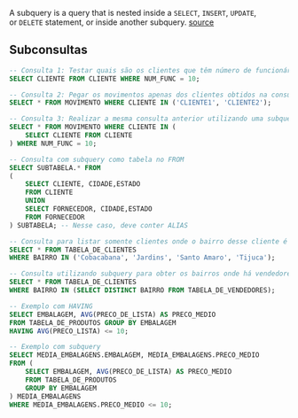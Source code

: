 A subquery is a query that is nested inside a `SELECT`, `INSERT`, `UPDATE`, or `DELETE` statement, or inside another subquery. [source](https://learn.microsoft.com/en-us/sql/relational-databases/performance/subqueries?view=sql-server-ver16)

## Subconsultas

```sql
-- Consulta 1: Testar quais são os clientes que têm número de funcionários igual a 10
SELECT CLIENTE FROM CLIENTE WHERE NUM_FUNC = 10;

-- Consulta 2: Pegar os movimentos apenas dos clientes obtidos na consulta anterior
SELECT * FROM MOVIMENTO WHERE CLIENTE IN ('CLIENTE1', 'CLIENTE2');

-- Consulta 3: Realizar a mesma consulta anterior utilizando uma subquery
SELECT * FROM MOVIMENTO WHERE CLIENTE IN (
    SELECT CLIENTE FROM CLIENTE
) WHERE NUM_FUNC = 10;

-- Consulta com subquery como tabela no FROM
SELECT SUBTABELA.* FROM 
(
    SELECT CLIENTE, CIDADE,ESTADO
    FROM CLIENTE
    UNION
    SELECT FORNECEDOR, CIDADE,ESTADO
    FROM FORNECEDOR
) SUBTABELA; -- Nesse caso, deve conter ALIAS

-- Consulta para listar somente clientes onde o bairro desse cliente é onde há vendedores
SELECT * FROM TABELA_DE_CLIENTES 
WHERE BAIRRO IN ('Cobacabana', 'Jardins', 'Santo Amaro', 'Tijuca');

-- Consulta utilizando subquery para obter os bairros onde há vendedores e filtrar os clientes
SELECT * FROM TABELA_DE_CLIENTES 
WHERE BAIRRO IN (SELECT DISTINCT BAIRRO FROM TABELA_DE_VENDEDORES);
```

```sql
-- Exemplo com HAVING
SELECT EMBALAGEM, AVG(PRECO_DE_LISTA) AS PRECO_MEDIO 
FROM TABELA_DE_PRODUTOS GROUP BY EMBALAGEM 
HAVING AVG(PRECO_LISTA) <= 10;

-- Exemplo com subquery
SELECT MEDIA_EMBALAGENS.EMBALAGEM, MEDIA_EMBALAGENS.PRECO_MEDIO
FROM (
    SELECT EMBALAGEM, AVG(PRECO_DE_LISTA) AS PRECO_MEDIO
    FROM TABELA_DE_PRODUTOS
    GROUP BY EMBALAGEM
) MEDIA_EMBALAGENS
WHERE MEDIA_EMBALAGENS.PRECO_MEDIO <= 10;
```